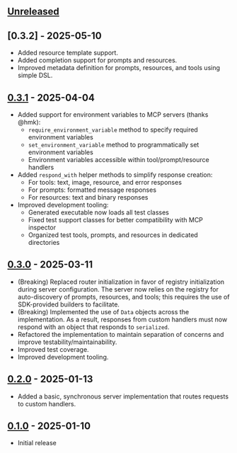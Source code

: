 ## [Unreleased]

## [0.3.2] - 2025-05-10

- Added resource template support.
- Added completion support for prompts and resources.
- Improved metadata definition for prompts, resources, and tools using simple DSL.

## [0.3.1] - 2025-04-04

- Added support for environment variables to MCP servers (thanks @hmk):
  - `require_environment_variable` method to specify required environment variables
  - `set_environment_variable` method to programmatically set environment variables
  - Environment variables accessible within tool/prompt/resource handlers
- Added `respond_with` helper methods to simplify response creation:
  - For tools: text, image, resource, and error responses
  - For prompts: formatted message responses
  - For resources: text and binary responses
- Improved development tooling:
  - Generated executable now loads all test classes
  - Fixed test support classes for better compatibility with MCP inspector
  - Organized test tools, prompts, and resources in dedicated directories

## [0.3.0] - 2025-03-11

- (Breaking) Replaced router initialization in favor of registry initialization during server configuration. The server now relies on the registry for auto-discovery of prompts, resources, and tools; this requires the use of SDK-provided builders to facilitate.
- (Breaking) Implemented the use of `Data` objects across the implementation. As a result, responses from custom handlers must now respond with an object that responds to `serialized`.
- Refactored the implementation to maintain separation of concerns and improve testability/maintainability.
- Improved test coverage.
- Improved development tooling.

## [0.2.0] - 2025-01-13

- Added a basic, synchronous server implementation that routes requests to custom handlers.

## [0.1.0] - 2025-01-10

- Initial release

[Unreleased]: https://github.com/dickdavis/model-context-protocol-rb/compare/v0.3.2...HEAD
[0.3.1]: https://github.com/dickdavis/model-context-protocol-rb/compare/v0.3.1...v0.3.2
[0.3.1]: https://github.com/dickdavis/model-context-protocol-rb/compare/v0.3.0...v0.3.1
[0.3.0]: https://github.com/dickdavis/model-context-protocol-rb/compare/v0.2.0...v0.3.0
[0.2.0]: https://github.com/dickdavis/model-context-protocol-rb/compare/v0.1.0...v0.2.0
[0.1.0]: https://github.com/dickdavis/model-context-protocol-rb/releases/tag/v0.1.0
